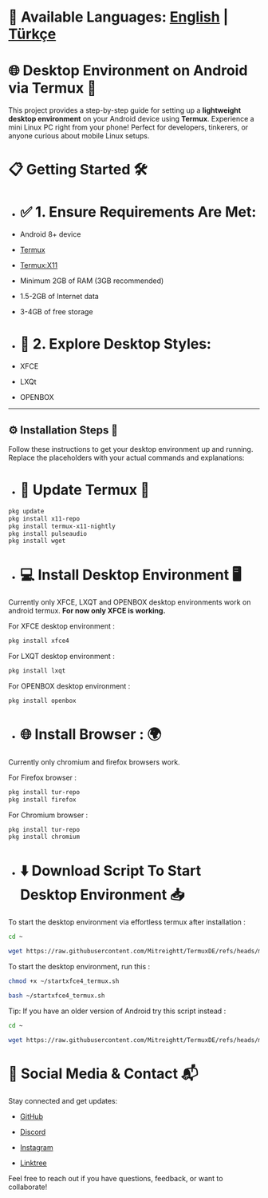 # 📄 Available Languages: [English](README.md) | [Türkçe](README.tr.md)

# 🌐 Desktop Environment on Android via Termux 🚀

This project provides a step-by-step guide for setting up a **lightweight desktop environment** on your Android device using **Termux**. Experience a mini Linux PC right from your phone! Perfect for developers, tinkerers, or anyone curious about mobile Linux setups.

# 📋 Getting Started 🛠️

- # ✅ 1. Ensure Requirements Are Met:

- Android 8+ device 

- [Termux](https://github.com/termux/termux-app/releases/download/v0.118.2/termux-app_v0.118.2+github-debug_arm64-v8a.apk)

- [Termux:X11](https://github.com/termux/termux-x11/releases/download/nightly/app-arm64-v8a-debug.apk)

- Minimum 2GB of RAM (3GB recommended)

- 1.5-2GB of Internet data

- 3-4GB of free storage

- # 🎨 2. Explore Desktop Styles:

- XFCE

- LXQt

- OPENBOX

---

## ⚙️ Installation Steps 🧩

Follow these instructions to get your desktop environment up and running. Replace the placeholders with your actual commands and explanations:

- # 🔄 Update Termux 🔧

```bash
pkg update
pkg install x11-repo
pkg install termux-x11-nightly
pkg install pulseaudio
pkg install wget
```

- # 💻 Install Desktop Environment 🖥️
Currently only XFCE, LXQT and OPENBOX desktop environments work on android termux. **For now only XFCE is working.**

For XFCE desktop environment :
```bash
pkg install xfce4
```
For LXQT desktop environment :
```bash
pkg install lxqt
```
For OPENBOX desktop environment :
```bash
pkg install openbox
```

- # 🌐 Install Browser : 🌍
Currently only chromium and firefox browsers work.

For Firefox browser :
```bash
pkg install tur-repo
pkg install firefox
```
For Chromium browser :
```bash
pkg install tur-repo
pkg install chromium
```
- # ⬇️ Download Script To Start Desktop Environment 📥
To start the desktop environment via effortless termux after installation :
```bash
cd ~

wget https://raw.githubusercontent.com/Mitreightt/TermuxDE/refs/heads/main/Script
```
To start the desktop environment, run this :
```bash
chmod +x ~/startxfce4_termux.sh
```
```bash
bash ~/startxfce4_termux.sh
```
Tip: If you have an older version of Android try this script instead :
```bash
cd ~

wget https://raw.githubusercontent.com/Mitreightt/TermuxDE/refs/heads/main/script
```
# 📱 Social Media & Contact 📬
Stay connected and get updates:

- [GitHub](https://github.com/Mitreightt)

- [Discord](https://discord.com/invite/uZ2jRXWCnU)

- [Instagram](https://www.instagram.com/nonicknofunn)

- [Linktree](https://linktr.ee/mitreight)

Feel free to reach out if you have questions, feedback, or want to collaborate!
